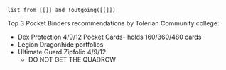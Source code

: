 ```dataview
list from [[]] and !outgoing([[]])
```
Top 3 Pocket Binders recommendations by Tolerian Community college:
- Dex Protection 4/9/12 Pocket Cards- holds 160/360/480 cards
- Legion Dragonhide portfolios
- Ultimate Guard Zipfolio 4/9/12 
	- DO NOT GET THE QUADROW
